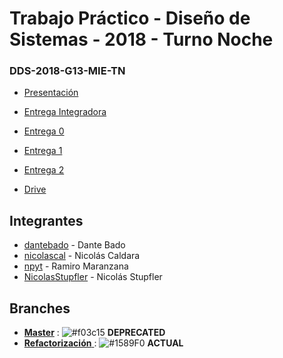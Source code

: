 # Trabajo Práctico - Diseño de Sistemas - 2018 - Turno Noche
### DDS-2018-G13-MIE-TN

* [Presentación](https://drive.google.com/open?id=1OdEszErsmliHEwJ038Bt_jz1p1bSrFpJ)

* [Entrega Integradora](https://drive.google.com/open?id=1Md2ArOQtJobnDi1N-TyXykdtv6bTpHvQE6GRB0dfgK8)

* [Entrega 0](https://drive.google.com/open?id=1bmRU9PltLU6sKZdiAS1UGh_7AZBRqyGH)

* [Entrega 1](https://drive.google.com/open?id=16Bd-hFu6mqhRknc9E9eN9TsQda26rUWW)

* [Entrega 2](https://drive.google.com/open?id=17z83gYwYqoJdSLInxJZMrPIAlwBVfsAB)

* [Drive](https://drive.google.com/drive/folders/1lDwmyHbBSJPQsrbuC4_N_vXXVcMaHC3p)

## Integrantes

* [dantebado](https://github.com/dantebado) - Dante Bado
* [nicolascal](https://github.com/nicolascal) - Nicolás Caldara
* [npyt](https://github.com/npyt) - Ramiro Maranzana
* [NicolasStupfler](https://github.com/NicolasStupfler) - Nicolás Stupfler

## Branches

* [**Master**](https://github.com/dantebado/dds-2018-g13-mie-tn) : ![#f03c15](https://placehold.it/15/f03c15/000000?text=+)  **DEPRECATED**  
* [**Refactorización** ](https://github.com/dantebado/dds-2018-g13-mie-tn/tree/refactorizacion): ![#1589F0](https://placehold.it/15/1589F0/000000?text=+) **ACTUAL**  
